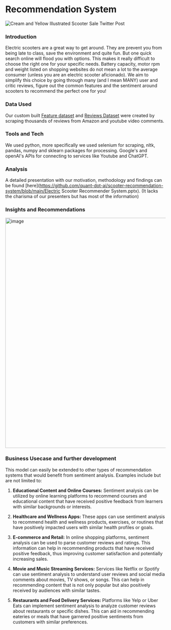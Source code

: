 # Recommendation System
![Cream and Yellow Illustrated Scooter Sale Twitter Post](https://github.com/quant-dot-ai/scooter-recommendation-system/assets/146693417/d42abe45-fd1b-4eee-a69d-ccf53cac55a2)

### Introduction
Electric scooters are a great way to get around. They are prevent you from being late to class, save the environment and quite fun. But one quick search online will flood you with options. This makes it  really difficult to choose the right one for your specific needs. Battery capacity, motor rpm and weight listed on shopping websites do not mean a lot to the average consumer (unless you are an electric scooter aficionado). We aim to simplify this choice by going through many (and I mean MANY) user and critic reviews, figure out the common features and the sentiment around scooters to recommend the perfect one for you!

### Data Used
Our custom built [Feature dataset](https://github.com/quant-dot-ai/scooter-recommendation-system/blob/main/Electric_Scooter_Features.csv) and [Reviews Dataset](https://github.com/quant-dot-ai/scooter-recommendation-system/blob/main/Electric_Scooter_Reviews.csv)  were created by scraping thousands of reviews from Amazon and youtube video comments.

### Tools and Tech
We used python, more specifically we used selenium for scraping, nltk, pandas, numpy and sklearn packages for processing. Google's and openAI's APIs for connecting to services like Youtube and ChatGPT. 

### Analysis
A detailed presentation with our motivation, methodology and findings can be found [here](https://github.com/quant-dot-ai/scooter-recommendation-system/blob/main/Electric Scooter Recommender System.pptx). (It lacks the charisma of our presenters but has most of the information)

### Insights and Recommendations
<img width="723" alt="image" src="https://github.com/quant-dot-ai/scooter-recommendation-system/assets/146693417/c5b16712-a49f-4ca2-968f-2614e5b3386d">

### Business Usecase and further development
This model can easily be extended to other types of recommendation systems that would benefit from sentiment analysis. Examples include but are not limited to:

1. **Educational Content and Online Courses:** Sentiment analysis can be utilized by online learning platforms to recommend courses and educational content that have received positive feedback from learners with similar backgrounds or interests.

2. **Healthcare and Wellness Apps:** These apps can use sentiment analysis to recommend health and wellness products, exercises, or routines that have positively impacted users with similar health profiles or goals.

3. **E-commerce and Retail:** In online shopping platforms, sentiment analysis can be used to parse customer reviews and ratings. This information can help in recommending products that have received positive feedback, thus improving customer satisfaction and potentially increasing sales.

4. **Movie and Music Streaming Services:** Services like Netflix or Spotify can use sentiment analysis to understand user reviews and social media comments about movies, TV shows, or songs. This can help in recommending content that is not only popular but also positively received by audiences with similar tastes.

5. **Restaurants and Food Delivery Services:** Platforms like Yelp or Uber Eats can implement sentiment analysis to analyze customer reviews about restaurants or specific dishes. This can aid in recommending eateries or meals that have garnered positive sentiments from customers with similar preferences.
